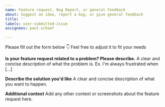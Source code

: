 ```yaml
---
name: Feature request, Bug Report, or general Feedback
about: Suggest an idea, report a bug, or give general feedback
title: ''
labels: user-submitted-issue
assignees: paul-schaaf

---
```


Please fill out the form below 👇
Feel free to adjust it to fit your needs

**Is your feature request related to a problem? Please describe.**
A clear and concise description of what the problem is. Ex. I'm always frustrated when [...]

**Describe the solution you'd like**
A clear and concise description of what you want to happen.

**Additional context**
Add any other context or screenshots about the feature request here.
